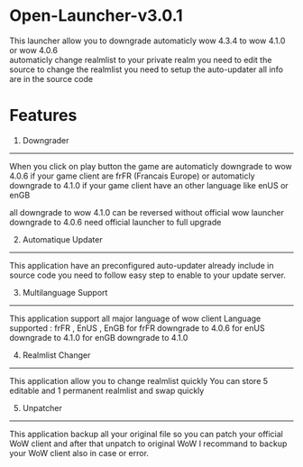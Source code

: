 Open-Launcher-v3.0.1
===========================

This launcher allow you to downgrade automaticly wow 4.3.4 to wow 4.1.0 or wow 4.0.6  
automaticly change realmlist to your private realm
you need to edit the source to change the realmlist
you need to setup the auto-updater all info are in the source code

Features
========
1) Downgrader<br/>
---
When you click on play button the game are automaticly downgrade to wow 4.0.6
if your game client are frFR (Francais Europe) or automaticly downgrade to 4.1.0
if your game client have an other language like enUS or enGB

all downgrade to wow 4.1.0 can be reversed without official wow launcher
downgrade to 4.0.6 need official launcher to full upgrade

2) Automatique Updater<br/>
---
This application have an preconfigured auto-updater already include in source code
you need to follow easy step to enable to your update server.

3) Multilanguage Support<br/>
---
This application support all major language of wow client
Language supported : frFR , EnUS , EnGB
for frFR downgrade to 4.0.6
for enUS downgrade to 4.1.0
for enGB downgrade to 4.1.0

4) Realmlist Changer<br/>
---
This application allow you to change realmlist quickly 
You can store 5 editable and 1 permanent realmlist and swap quickly 

5) Unpatcher<br/>
---
This application backup all your original file so you can patch your official WoW client and after that unpatch to original WoW 
I recommand to backup your WoW client also in case or error.